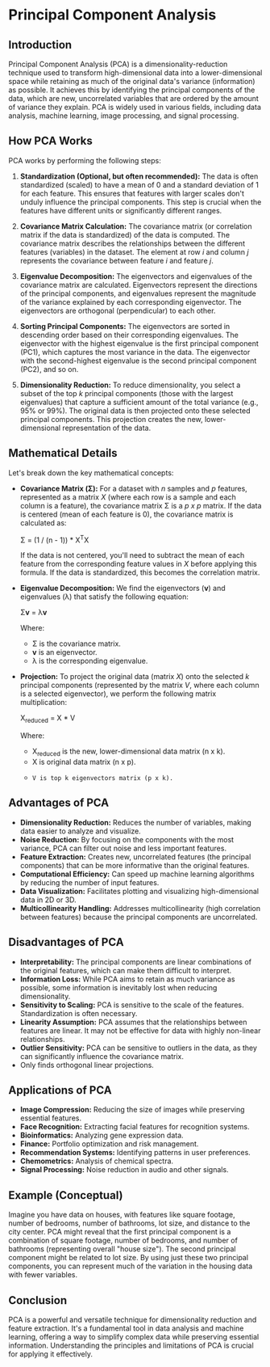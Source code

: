 # Principal Component Analysis

## Introduction

Principal Component Analysis (PCA) is a dimensionality-reduction technique used to transform high-dimensional data into a lower-dimensional space while retaining as much of the original data's variance (information) as possible.  It achieves this by identifying the principal components of the data, which are new, uncorrelated variables that are ordered by the amount of variance they explain.  PCA is widely used in various fields, including data analysis, machine learning, image processing, and signal processing.

## How PCA Works

PCA works by performing the following steps:

1.  **Standardization (Optional, but often recommended):**  The data is often standardized (scaled) to have a mean of 0 and a standard deviation of 1 for each feature. This ensures that features with larger scales don't unduly influence the principal components.  This step is crucial when the features have different units or significantly different ranges.

2.  **Covariance Matrix Calculation:**  The covariance matrix (or correlation matrix if the data is standardized) of the data is computed.  The covariance matrix describes the relationships between the different features (variables) in the dataset.  The element at row *i* and column *j* represents the covariance between feature *i* and feature *j*.

3.  **Eigenvalue Decomposition:**  The eigenvectors and eigenvalues of the covariance matrix are calculated.  Eigenvectors represent the directions of the principal components, and eigenvalues represent the magnitude of the variance explained by each corresponding eigenvector.  The eigenvectors are orthogonal (perpendicular) to each other.

4.  **Sorting Principal Components:**  The eigenvectors are sorted in descending order based on their corresponding eigenvalues.  The eigenvector with the highest eigenvalue is the first principal component (PC1), which captures the most variance in the data. The eigenvector with the second-highest eigenvalue is the second principal component (PC2), and so on.

5.  **Dimensionality Reduction:**  To reduce dimensionality, you select a subset of the top *k* principal components (those with the largest eigenvalues) that capture a sufficient amount of the total variance (e.g., 95% or 99%).  The original data is then projected onto these selected principal components. This projection creates the new, lower-dimensional representation of the data.

## Mathematical Details

Let's break down the key mathematical concepts:

*   **Covariance Matrix (Σ):** For a dataset with *n* samples and *p* features, represented as a matrix *X* (where each row is a sample and each column is a feature), the covariance matrix Σ is a *p x p* matrix. If the data is centered (mean of each feature is 0), the covariance matrix is calculated as:

    Σ = (1 / (n - 1)) * X<sup>T</sup>X

    If the data is not centered, you'll need to subtract the mean of each feature from the corresponding feature values in *X* before applying this formula.  If the data is standardized, this becomes the correlation matrix.

*   **Eigenvalue Decomposition:** We find the eigenvectors (**v**) and eigenvalues (λ) that satisfy the following equation:

    Σ**v** = λ**v**

    Where:
    *   Σ is the covariance matrix.
    *   **v** is an eigenvector.
    *   λ is the corresponding eigenvalue.

*   **Projection:** To project the original data (matrix *X*) onto the selected *k* principal components (represented by the matrix *V*, where each column is a selected eigenvector), we perform the following matrix multiplication:

    X<sub>reduced</sub> = X * V

    Where:
    *    X<sub>reduced</sub> is the new, lower-dimensional data matrix (n x k).
    *    X is original data matrix (n x p).
    *     V is top k eigenvectors matrix (p x k).

## Advantages of PCA

*   **Dimensionality Reduction:** Reduces the number of variables, making data easier to analyze and visualize.
*   **Noise Reduction:**  By focusing on the components with the most variance, PCA can filter out noise and less important features.
*   **Feature Extraction:** Creates new, uncorrelated features (the principal components) that can be more informative than the original features.
*   **Computational Efficiency:**  Can speed up machine learning algorithms by reducing the number of input features.
*   **Data Visualization:** Facilitates plotting and visualizing high-dimensional data in 2D or 3D.
*   **Multicollinearity Handling:** Addresses multicollinearity (high correlation between features) because the principal components are uncorrelated.

## Disadvantages of PCA

*   **Interpretability:** The principal components are linear combinations of the original features, which can make them difficult to interpret.
*   **Information Loss:**  While PCA aims to retain as much variance as possible, some information is inevitably lost when reducing dimensionality.
*   **Sensitivity to Scaling:** PCA is sensitive to the scale of the features. Standardization is often necessary.
*   **Linearity Assumption:** PCA assumes that the relationships between features are linear. It may not be effective for data with highly non-linear relationships.
*   **Outlier Sensitivity:** PCA can be sensitive to outliers in the data, as they can significantly influence the covariance matrix.
*   Only finds orthogonal linear projections.

## Applications of PCA

*   **Image Compression:** Reducing the size of images while preserving essential features.
*   **Face Recognition:** Extracting facial features for recognition systems.
*   **Bioinformatics:** Analyzing gene expression data.
*   **Finance:**  Portfolio optimization and risk management.
*   **Recommendation Systems:**  Identifying patterns in user preferences.
*   **Chemometrics:** Analysis of chemical spectra.
*   **Signal Processing:** Noise reduction in audio and other signals.

## Example (Conceptual)
Imagine you have data on houses, with features like square footage, number of bedrooms, number of bathrooms, lot size, and distance to the city center.  PCA might reveal that the first principal component is a combination of square footage, number of bedrooms, and number of bathrooms (representing overall "house size"). The second principal component might be related to lot size.  By using just these two principal components, you can represent much of the variation in the housing data with fewer variables.

## Conclusion

PCA is a powerful and versatile technique for dimensionality reduction and feature extraction.  It's a fundamental tool in data analysis and machine learning, offering a way to simplify complex data while preserving essential information. Understanding the principles and limitations of PCA is crucial for applying it effectively.